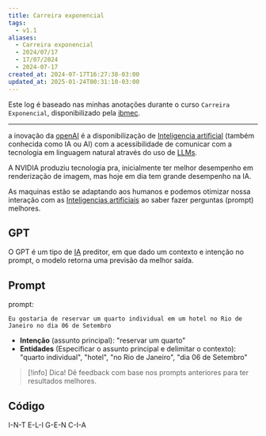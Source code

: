```yaml
---
title: Carreira exponencial
tags:
  - v1.1
aliases:
  - Carreira exponencial
  - 2024/07/17
  - 17/07/2024
  - 2024-07-17
created_at: 2024-07-17T16:27:38-03:00
updated_at: 2025-01-24T00:31:10-03:00
---
```


Este log é baseado nas minhas anotações durante o curso `Carreira Exponencial`, disponibilizado pela [ibmec](content/entrada/2024/08/16/ibmec.md).

---

a inovação da [openAI](content/entrada/2024/08/17/openAI.md) é a disponibilização de [Inteligencia artificial](content/atomos/2024/07/26/Inteligencia_artificial.md) (também conhecida como IA ou AI) com a acessibilidade de comunicar com a tecnologia em linguagem natural através do uso de [LLMs](content/atomos/2024/07/18/LLM.md).

A NVIDIA produziu tecnologia pra, inicialmente ter melhor desempenho em renderização de imagem, mas hoje em dia tem grande desempenho na IA.

As maquinas estão se adaptando aos humanos e podemos otimizar nossa interação com as [Inteligencias artificiais](content/atomos/2024/07/26/Inteligencia_artificial.md) ao saber fazer perguntas (prompt) melhores.

## GPT

O GPT é um tipo de [IA](content/atomos/2024/07/26/Inteligencia_artificial.md) preditor, em que dado um contexto e intenção no prompt, o modelo retorna uma previsão da melhor saída. 

## Prompt

prompt: 

```copiar
Eu gostaria de reservar um quarto individual em um hotel no Rio de Janeiro no dia 06 de Setembro
```

- **Intenção** (assunto principal): "reservar um quarto"
- **Entidades** (Especificar o assunto principal e delimitar o contexto): "quarto individual", "hotel", "no Rio de Janeiro", "dia 06 de Setembro"

> [!info] Dica!
> Dê feedback com base nos prompts anteriores para ter resultados melhores.

## Código
I-N-T
E-L-I
G-E-N
C-I-A